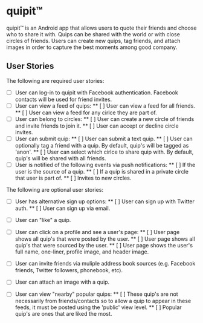 # quipit™

quipit™ is an Android app that allows users to quote their friends and choose who to share it with. Quips can be shared with the world or with close circles of friends. Users can create new quips, tag friends, and attach images in order to capture the best moments among good company.

## User Stories
The following are required user stories:
* [ ] User can log-in to quipit with Facebook authentication. Facebook contacts will be used for friend invites.
* [ ] User can view a feed of quips:
** [ ] User can view a feed for all friends.
** [ ] User can view a feed for any cirlce they are part of.
* [ ] User can belong to circles:
** [ ] User can create a new circle of friends and invite friends to join it.
** [ ] User can accept or decline circle invites.
* [ ] User can submit quip:
** [ ] User can submit a text quip.
** [ ] User can optionally tag a friend with a quip. By default, quip's will be tagged as 'anon'.
** [ ] User can select which cirlce to share quip with. By default, quip's will be shared with all friends.
* [ ] User is notified of the following events via push notifications:
** [ ] If the user is the source of a quip.
** [ ] If a quip is shared in a private circle that user is part of.
** [ ] Invites to new circles.

The following are optional user stories: 
* [ ] User has alternative sign up options:
** [ ] User can sign up with Twitter auth.
** [ ] User can sign up via email.
* [ ] User can "like" a quip.
* [ ] User can click on a profile and see a user's page:
** [ ] User page shows all quip's that were posted by the user.
** [ ] User page shows all quip's that were sourced by the user.
** [ ] User page shows the user's full name, one-liner, profile image, and header image.
* [ ] User can invite friends via muliple address book sources (e.g. Facebook friends, Twitter followers, phonebook, etc).
* [ ] User can attach an image with a quip.
* [ ] User can view "nearby" popular quips:
** [ ] These quip's are not necessarily from friends/contacts so to allow a quip to appear in these feeds, it must be posted using the 'public' view level.
** [ ] Popular quip's are ones that are liked the most.


